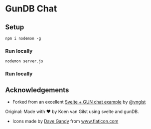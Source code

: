 # GunDB Chat

## Setup

```
npm i nodemon -g
```

### Run locally

```
nodemon server.js
```

### Run locally

## Acknowledgements

- Forked from an excellent [Svelte + GUN chat example](https://github.com/vnglst/svelte-gundb-chat) by [@vnglst](https://twitter.com/vnglst)

Original: Made with ♥️ by Koen van Gilst using svelte and gunDB.

- Icons made by <a href="https://www.flaticon.com/authors/dave-gandy" title="Dave Gandy">Dave Gandy</a> from <a href="https://www.flaticon.com/" title="Flaticon"> www.flaticon.com</a>
